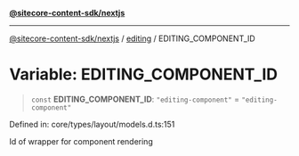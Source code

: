 [**@sitecore-content-sdk/nextjs**](../../README.md)

***

[@sitecore-content-sdk/nextjs](../../README.md) / [editing](../README.md) / EDITING\_COMPONENT\_ID

# Variable: EDITING\_COMPONENT\_ID

> `const` **EDITING\_COMPONENT\_ID**: `"editing-component"` = `"editing-component"`

Defined in: core/types/layout/models.d.ts:151

Id of wrapper for component rendering
